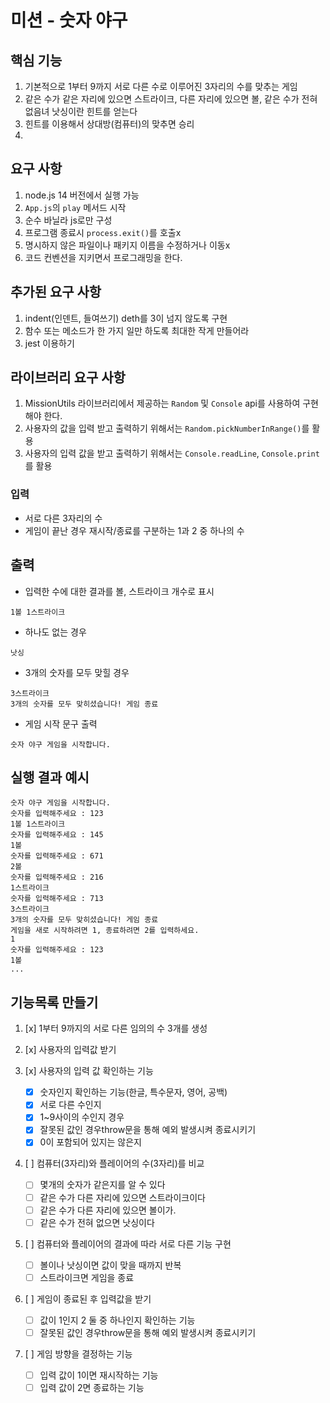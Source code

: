 # 미션 - 숫자 야구

## 핵심 기능

1. 기본적으로 1부터 9까지 서로 다른 수로 이루어진 3자리의 수를 맞추는 게임
2. 같은 수가 같은 자리에 있으면 스트라이크, 다른 자리에 있으면 볼, 같은 수가 전혀 없음녀 낫싱이란 힌트를 얻는다
3. 힌트를 이용해서 상대방(컴퓨터)의 맞추면 승리
4.

## 요구 사항

1. node.js 14 버전에서 실행 가능
2. `App.js`의 `play` 메서드 시작
3. 순수 바닐라 js로만 구성
4. 프로그램 종료시 `process.exit()`를 호출x
5. 명시하지 않은 파일이나 패키지 이름을 수정하거나 이동x
6. 코드 컨벤션을 지키면서 프로그래밍을 한다.

## 추가된 요구 사항

1. indent(인덴트, 들여쓰기) deth를 3이 넘지 않도록 구현
2. 함수 또는 메소드가 한 가지 일만 하도록 최대한 작게 만들어라
3. jest 이용하기

## 라이브러리 요구 사항

1. MissionUtils 라이브러리에서 제공하는 `Random` 및 `Console` api를 사용하여 구현해야 한다.
2. 사용자의 값을 입력 받고 출력하기 위해서는 `Random.pickNumberInRange()`를 활용
3. 사용자의 입력 값을 받고 출력하기 위해서는 `Console.readLine`, `Console.print`를 활용

### 입력

- 서로 다른 3자리의 수
- 게임이 끝난 경우 재시작/종료를 구분하는 1과 2 중 하나의 수

## 출력

- 입력한 수에 대한 결과를 볼, 스트라이크 개수로 표시

```
1볼 1스트라이크
```

- 하나도 없는 경우

```
낫싱
```

- 3개의 숫자를 모두 맞힐 경우

```
3스트라이크
3개의 숫자를 모두 맞히셨습니다! 게임 종료
```

- 게임 시작 문구 출력

```
숫자 야구 게임을 시작합니다.
```

## 실행 결과 예시

```
숫자 야구 게임을 시작합니다.
숫자를 입력해주세요 : 123
1볼 1스트라이크
숫자를 입력해주세요 : 145
1볼
숫자를 입력해주세요 : 671
2볼
숫자를 입력해주세요 : 216
1스트라이크
숫자를 입력해주세요 : 713
3스트라이크
3개의 숫자를 모두 맞히셨습니다! 게임 종료
게임을 새로 시작하려면 1, 종료하려면 2를 입력하세요.
1
숫자를 입력해주세요 : 123
1볼
...
```

## 기능목록 만들기

1. [x] 1부터 9까지의 서로 다른 임의의 수 3개를 생성
2. [x] 사용자의 입력값 받기
3. [x] 사용자의 입력 값 확인하는 기능

   - [x] 숫자인지 확인하는 기능(한글, 특수문자, 영어, 공백)
   - [x] 서로 다른 수인지
   - [x] 1~9사이의 수인지 경우
   - [x] 잘못된 값인 경우throw문을 통해 예외 발생시켜 종료시키기
   - [x] 0이 포함되어 있지는 않은지

4. [ ] 컴퓨터(3자리)와 플레이어의 수(3자리)를 비교

   - [ ] 몇개의 숫자가 같은지를 알 수 있다
   - [ ] 같은 수가 다른 자리에 있으면 스트라이크이다
   - [ ] 같은 수가 다른 자리에 있으면 볼이가.
   - [ ] 같은 수가 전혀 없으면 낫싱이다

5. [ ] 컴퓨터와 플레이어의 결과에 따라 서로 다른 기능 구현

   - [ ] 볼이나 낫싱이면 값이 맞을 때까지 반복
   - [ ] 스트라이크면 게임을 종료

6. [ ] 게임이 종료된 후 입력값을 받기

   - [ ] 값이 1인지 2 둘 중 하나인지 확인하는 기능
   - [ ] 잘못된 값인 경우throw문을 통해 예외 발생시켜 종료시키기

7. [ ] 게임 방향을 결정하는 기능
   - [ ] 입력 값이 1이면 재시작하는 기능
   - [ ] 입력 값이 2면 종료하는 기능
